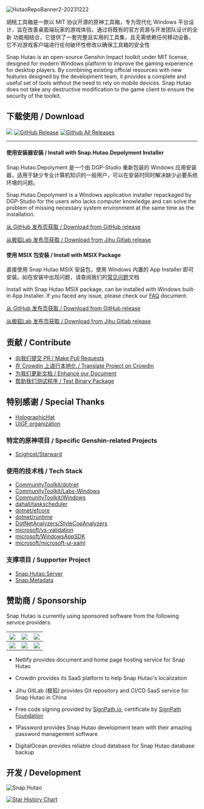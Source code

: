 ![HutaoRepoBanner2-20231222](https://github.com/DGP-Studio/Snap.Hutao/assets/10614984/2d178de1-95bc-44a1-a95e-20c5f11a8628)


胡桃工具箱是一款以 MIT 协议开源的原神工具箱，专为现代化 Windows 平台设计，旨在改善桌面端玩家的游戏体验。通过将既有的官方资源与开发团队设计的全新 功能相结合，它提供了一套完整且实用的工具集，且无需依赖任何移动设备。它不对游戏客户端进行任何破坏性修改以确保工具箱的安全性

Snap Hutao is an open-source Genshin Impact toolkit under MIT license, designed for modern Windows platform to improve the gaming experience for desktop players. By combining existing official resources with new features designed by the development team, it provides a complete and useful set of tools without the need to rely on mobile devices. Snap Hutao does not take any destructive modification to the game client to ensure the security of the toolkit.

## 下载使用 / Download

![](https://ci.appveyor.com/api/projects/status/n4s40t9llru4si9y?svg=true) [![GitHub Release](https://img.shields.io/github/release/DGP-Studio/Snap.Hutao?style=flat)](https://github.com/DGP-Studio/Snap.Hutao/releases/latest) [![Github All Releases](https://img.shields.io/github/downloads/DGP-Studio/Snap.Hutao/total.svg?style=flat)]() 

---

#### 使用安装器安装 / Install with Snap.Hutao.Depolyment Installer

Snap.Hutao.Depolyment 是一个由 DGP-Studio 重新包装的 Windows 应用安装器，适用于缺少专业计算机知识的一般用户，可以在安装时同时解决缺少必要系统环境的问题。

Snap.Hutao.Depolyment is a Windows application installer repackaged by DGP-Studio for the users who lacks computer knowledge and can solve the problem of missing necessary system environment at the same time as the installation.

[从 GitHub 发布页获取 / Download from GitHub release](https://github.com/DGP-Studio/Snap.Hutao.Deployment/releases/latest) 

[从极狐Lab 发布页获取 / Download from Jihu Gitlab release](https://jihulab.com/DGP-Studio/Snap.Hutao.Deployment/-/releases)

#### 使用 MSIX 包安装 / Install with MSIX Package

直接使用 Snap Hutao MSIX 安装包，使用 Windows 内置的 App Installer 即可安装。如在安装中出现问题，请查阅我们的[常见问题](https://hut.ao/zh/advanced/FAQ.html)文档

Install with Snap Hutao MSIX package, can be installed with Windows built-in App Installer. If you faced any issue, please check our [FAQ](https://hut.ao/en/advanced/FAQ.html) document.

[从 GitHub 发布页获取 / Download from GitHub release](https://github.com/DGP-Studio/Snap.Hutao/releases/latest) 

[从极狐Lab 发布页获取 / Download from Jihu Gitlab release](https://jihulab.com/DGP-Studio/Snap.Hutao/-/releases)

## 贡献 / Contribute

* [向我们提交 PR / Make Pull Requests](https://github.com/DGP-Studio/Snap.Hutao/pulls)
* [在 Crowdin 上进行本地化 / Translate Project on Crowdin](https://translate.hut.ao/)
* [为我们更新文档 / Enhance our Document](https://github.com/DGP-Studio/Snap.Hutao.Docs)
* [帮助我们测试程序 / Test Binary Package](https://hut.ao/development/contribute.html#%E6%B5%8B%E8%AF%95%E6%89%93%E5%8C%85%E7%A8%8B%E5%BA%8F)

## 特别感谢 / Special Thanks

* [HolographicHat](https://github.com/HolographicHat)
* [UIGF organization](https://uigf.org)

### 特定的原神项目 / Specific Genshin-related Projects

* [Scighost/Starward](https://github.com/Scighost/Starward)

### 使用的技术栈 / Tech Stack

* [CommunityToolkit/dotnet](https://github.com/CommunityToolkit/dotnet)
* [CommunityToolkit/Labs-Windows](https://github.com/CommunityToolkit/Labs-Windows)
* [CommunityToolkit/Windows](https://github.com/CommunityToolkit/Windows)
* [dahall/taskscheduler](https://github.com/dahall/taskscheduler)
* [dotnet/efcore](https://github.com/dotnet/efcore)
* [dotnet/runtime](https://github.com/dotnet/runtime)
* [DotNetAnalyzers/StyleCopAnalyzers](https://github.com/DotNetAnalyzers/StyleCopAnalyzers)
* [microsoft/vs-validation](https://github.com/microsoft/vs-validation)
* [microsoft/WindowsAppSDK](https://github.com/microsoft/WindowsAppSDK)
* [microsoft/microsoft-ui-xaml](https://github.com/microsoft/microsoft-ui-xaml)

### 支撑项目 / Supporter Project

* [Snap.Hutao.Server](https://github.com/DGP-Studio/Snap.Hutao.Server)
* [Snap.Metadata](https://github.com/DGP-Studio/Snap.Metadata)

## 赞助商 / Sponsorship

Snap Hutao is currently using sponsored software from the following service providers.

| [![](https://www.netlify.com/v3/img/components/netlify-light.svg)](https://www.netlify.com/) | [![](https://support.crowdin.com/assets/logos/core-logo/svg/crowdin-core-logo-cDark.svg)](https://crowdin.com/) | [![](https://gitlab.cn/images/icons/logos/logo-121-75.svg)](https://gitlab.cn/) |
|:----------------------------------------------------------------------------------------------------:|:-----------------------------------------------------------------------------------------------------------------------:|:---------------------------------------------------------------------------------------:|
|              [![](https://github.com/DGP-Studio/Snap.Hutao/assets/10614984/73ae8b90-f3c7-4033-b2b7-f4126331ce66)](https://about.signpath.io)              |                        [![](https://github.com/DGP-Studio/Snap.Hutao/assets/10614984/49aed8ee-9f19-4a8a-998c-7b93ee286d65)](https://1password.com/)                         |  [![](https://github.com/DGP-Studio/Snap.Hutao/assets/10614984/ad121220-d2d3-4f49-b215-b6d063dc229d)](https://about.signpath.io)   |


- Netlify provides document and home page hosting service for Snap Hutao

- Crowdin provides its SaaS platform to help Snap Hutao's localization

- Jihu GitLab (极狐) provides Git repository and CI/CD SaaS service for Snap Hutao in China

- Free code signing provided by [SignPath.io](https://signpath.io/), certificate by [SignPath Foundation](https://signpath.org/)

- 1Password provides Snap Hutao development team with their amazing password management software
  
- DigitalOcean provides reliable cloud database for Snap Hutao database backup

## 开发 / Development

![Snap.Hutao](https://repobeats.axiom.co/api/embed/f029553fbe0c60689b1710476ec8512452163fc9.svg)

[![Star History Chart](https://api.star-history.com/svg?repos=DGP-Studio/Snap.Hutao&type=Date)](https://star-history.com/#DGP-Studio/Snap.Hutao&Date)
